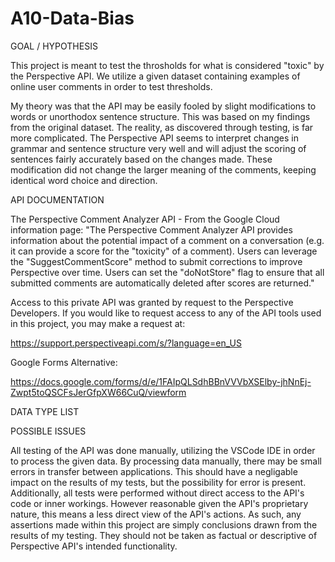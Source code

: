 # A10-Data-Bias

GOAL / HYPOTHESIS

This project is meant to test the throsholds for what is considered "toxic" by the Perspective API. We utilize a given dataset containing examples of online user comments in order to test thresholds.

My theory was that the API may be easily fooled by slight modifications to words or unorthodox sentence structure. This was based on my findings from the original dataset. The reality, as discovered through testing, is far more complicated. The Perspective API seems to interpret changes in grammar and sentence structure very well and will adjust the scoring of sentences fairly accurately based on the changes made. These modification did not change the larger meaning of the comments, keeping identical word choice and direction.

API DOCUMENTATION

The Perspective Comment Analyzer API - From the Google Cloud information page: "The Perspective Comment Analyzer API provides information about the potential impact of a comment on a conversation (e.g. it can provide a score for the "toxicity" of a comment). Users can leverage the "SuggestCommentScore" method to submit corrections to improve Perspective over time. Users can set the "doNotStore" flag to ensure that all submitted comments are automatically deleted after scores are returned." 

Access to this private API was granted by request to the Perspective Developers. If you would like to request access to any of the API tools used in this project, you may make a request at: 

https://support.perspectiveapi.com/s/?language=en_US

Google Forms Alternative:

https://docs.google.com/forms/d/e/1FAIpQLSdhBBnVVVbXSElby-jhNnEj-Zwpt5toQSCFsJerGfpXW66CuQ/viewform

DATA TYPE LIST



POSSIBLE ISSUES

All testing of the API was done manually, utilizing the VSCode IDE in order to process the given data. By processing data manually, there may be small errors in transfer between applications. This should have a negligable impact on the results of my tests, but the possibility for error is present.
Additionally, all tests were performed without direct access to the API's code or inner workings. However reasonable given the API's proprietary nature, this means a less direct view of the API's actions. As such, any assertions made within this project are simply conclusions drawn from the results of my testing. They should not be taken as factual or descriptive of Perspective API's intended functionality.

